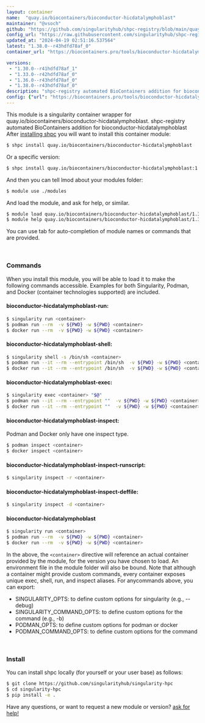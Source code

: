 ```yaml
---
layout: container
name:  "quay.io/biocontainers/bioconductor-hicdatalymphoblast"
maintainer: "@vsoch"
github: "https://github.com/singularityhub/shpc-registry/blob/main/quay.io/biocontainers/bioconductor-hicdatalymphoblast/container.yaml"
config_url: "https://raw.githubusercontent.com/singularityhub/shpc-registry/main/quay.io/biocontainers/bioconductor-hicdatalymphoblast/container.yaml"
updated_at: "2024-04-19 02:51:16.537564"
latest: "1.38.0--r43hdfd78af_0"
container_url: "https://biocontainers.pro/tools/bioconductor-hicdatalymphoblast"

versions:
 - "1.30.0--r41hdfd78af_1"
 - "1.33.0--r42hdfd78af_0"
 - "1.36.0--r43hdfd78af_0"
 - "1.38.0--r43hdfd78af_0"
description: "shpc-registry automated BioContainers addition for bioconductor-hicdatalymphoblast"
config: {"url": "https://biocontainers.pro/tools/bioconductor-hicdatalymphoblast", "maintainer": "@vsoch", "description": "shpc-registry automated BioContainers addition for bioconductor-hicdatalymphoblast", "latest": {"1.38.0--r43hdfd78af_0": "sha256:e10661b6b187707633bd16792eeaa1d39a4fc0f539af93e471c6f9165b4ad0cc"}, "tags": {"1.30.0--r41hdfd78af_1": "sha256:45129e6c3847707dae936594ccaa2cf3fa4df57aa3586ab7efc07ef063e14df2", "1.33.0--r42hdfd78af_0": "sha256:64db90d26c20c8a9e68296c37f9f1793be4fde0b8b9ed7503a06e88580f76e22", "1.36.0--r43hdfd78af_0": "sha256:4c07ccc4bb47b74ac8993cc9b34607153150d353d9874c5747ace7e2debff4f9", "1.38.0--r43hdfd78af_0": "sha256:e10661b6b187707633bd16792eeaa1d39a4fc0f539af93e471c6f9165b4ad0cc"}, "docker": "quay.io/biocontainers/bioconductor-hicdatalymphoblast"}
---
```


This module is a singularity container wrapper for quay.io/biocontainers/bioconductor-hicdatalymphoblast.
shpc-registry automated BioContainers addition for bioconductor-hicdatalymphoblast
After [installing shpc](#install) you will want to install this container module:


```bash
$ shpc install quay.io/biocontainers/bioconductor-hicdatalymphoblast
```

Or a specific version:

```bash
$ shpc install quay.io/biocontainers/bioconductor-hicdatalymphoblast:1.38.0--r43hdfd78af_0
```

And then you can tell lmod about your modules folder:

```bash
$ module use ./modules
```

And load the module, and ask for help, or similar.

```bash
$ module load quay.io/biocontainers/bioconductor-hicdatalymphoblast/1.38.0--r43hdfd78af_0
$ module help quay.io/biocontainers/bioconductor-hicdatalymphoblast/1.38.0--r43hdfd78af_0
```

You can use tab for auto-completion of module names or commands that are provided.

<br>

### Commands

When you install this module, you will be able to load it to make the following commands accessible.
Examples for both Singularity, Podman, and Docker (container technologies supported) are included.

#### bioconductor-hicdatalymphoblast-run:

```bash
$ singularity run <container>
$ podman run --rm  -v ${PWD} -w ${PWD} <container>
$ docker run --rm  -v ${PWD} -w ${PWD} <container>
```

#### bioconductor-hicdatalymphoblast-shell:

```bash
$ singularity shell -s /bin/sh <container>
$ podman run --it --rm --entrypoint /bin/sh  -v ${PWD} -w ${PWD} <container>
$ docker run --it --rm --entrypoint /bin/sh  -v ${PWD} -w ${PWD} <container>
```

#### bioconductor-hicdatalymphoblast-exec:

```bash
$ singularity exec <container> "$@"
$ podman run --it --rm --entrypoint ""  -v ${PWD} -w ${PWD} <container> "$@"
$ docker run --it --rm --entrypoint ""  -v ${PWD} -w ${PWD} <container> "$@"
```

#### bioconductor-hicdatalymphoblast-inspect:

Podman and Docker only have one inspect type.

```bash
$ podman inspect <container>
$ docker inspect <container>
```

#### bioconductor-hicdatalymphoblast-inspect-runscript:

```bash
$ singularity inspect -r <container>
```

#### bioconductor-hicdatalymphoblast-inspect-deffile:

```bash
$ singularity inspect -d <container>
```



#### bioconductor-hicdatalymphoblast

```bash
$ singularity run <container>
$ podman run --rm  -v ${PWD} -w ${PWD} <container>
$ docker run --rm  -v ${PWD} -w ${PWD} <container>
```


In the above, the `<container>` directive will reference an actual container provided
by the module, for the version you have chosen to load. An environment file in the
module folder will also be bound. Note that although a container
might provide custom commands, every container exposes unique exec, shell, run, and
inspect aliases. For anycommands above, you can export:

 - SINGULARITY_OPTS: to define custom options for singularity (e.g., --debug)
 - SINGULARITY_COMMAND_OPTS: to define custom options for the command (e.g., -b)
 - PODMAN_OPTS: to define custom options for podman or docker
 - PODMAN_COMMAND_OPTS: to define custom options for the command

<br>

### Install

You can install shpc locally (for yourself or your user base) as follows:

```bash
$ git clone https://github.com/singularityhub/singularity-hpc
$ cd singularity-hpc
$ pip install -e .
```

Have any questions, or want to request a new module or version? [ask for help!](https://github.com/singularityhub/singularity-hpc/issues)